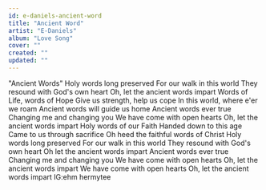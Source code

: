 ```yaml
---
id: e-daniels-ancient-word
title: "Ancient Word"
artist: "E-Daniels"
album: "Love Song"
cover: ""
created: ""
updated: ""
---
```


"Ancient Words"
Holy words long preserved
For our walk in this world
They resound with God's own heart
Oh, let the ancient words impart
Words of Life, words of Hope
Give us strength, help us cope
In this world, where e'er we roam
Ancient words will guide us home
Ancient words ever true
Changing me and changing you
We have come with open hearts
Oh, let the ancient words impart
Holy words of our Faith
Handed down to this age
Came to us through sacrifice
Oh heed the faithful words of Christ
Holy words long preserved
For our walk in this world
They resound with God's own heart
Oh let the ancient words impart
Ancient words ever true
Changing me and changing you
We have come with open hearts
Oh, let the ancient words impart
We have come with open hearts
Oh, let the ancient words impart
        IG:ehm hermytee